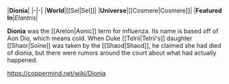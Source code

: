 |**Dionia**|
|-|-|
|**World**|[[Sel\|Sel]]|
|**Universe**|[[Cosmere\|Cosmere]]|
|**Featured In**|*Elantris*|

**Dionia** was the [[Arelon\|Aonic]] term for influenza. Its name is based off of Aon Dio, which means cold.
When Duke [[Telrii\|Telrii's]] daughter [[Shaor\|Soine]] was taken by the [[Shaod\|Shaod]], he claimed she had died of dionia, but there were rumors around the court about what had actually happened.



https://coppermind.net/wiki/Dionia